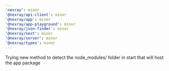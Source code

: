 ```yaml
---
'nexray': minor
'@nexray/api-client': minor
'@nexray/app': minor
'@nexray/app-playground': minor
'@nexray/json-finder': minor
'@nexray/next': minor
'@nexray/server': minor
'@nexray/types': minor
---
```


Trying new method to detect the node_modules/ folder in start that will host the app package
